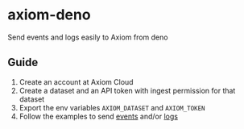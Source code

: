 # axiom-deno

Send events and logs easily to Axiom from deno

## Guide

1. Create an account at Axiom Cloud
2. Create a dataset and an API token with ingest permission for that dataset
3. Export the env variables `AXIOM_DATASET` and `AXIOM_TOKEN`
4. Follow the examples to send [events](examples/events.js) and/or [logs](examples/logs.js)
